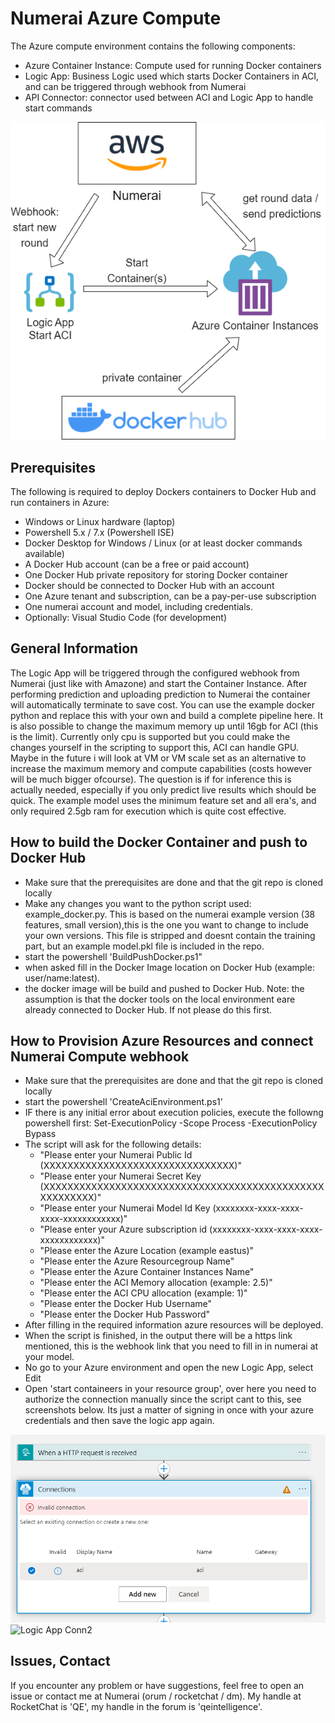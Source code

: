 
# Numerai Azure Compute

The Azure compute environment contains the following components:
- Azure Container Instance: Compute used for running Docker containers
- Logic App: Business Logic used which starts Docker Containers in ACI, and can be triggered through webhook from Numerai
- API Connector: connector used between ACI and Logic App to handle start commands

![Azure Compute Envirojnmen](https://github.com/jos1977/numerai_compute/blob/main/azure/docs/Azure%20ACI.png "Azure Compute Environment")

## Prerequisites
The following is required to deploy Dockers containers to Docker Hub and run containers in Azure:
- Windows or Linux hardware (laptop)
- Powershell 5.x / 7.x (Powershell ISE)
- Docker Desktop for Windows / Linux (or at least docker commands available)
- A Docker Hub account (can be a free or paid account)
- One Docker Hub private repository for storing Docker container
- Docker should be connected to Docker Hub with an account
- One Azure tenant and subscription, can be a pay-per-use subscription
- One numerai account and model, including credentials.
- Optionally: Visual Studio Code (for development)

## General Information
The Logic App will be triggered through the configured webhook from Numerai (just like with Amazone) and start the Container Instance. After performing prediction and uploading prediction to Numerai the container will automatically terminate to save cost. You can use the example docker python and replace this with your own and build a complete pipeline here. It is also possible to change the maximum memory up until 16gb for ACI (this is the limit). Currently only cpu is supported but you could make the changes yourself in the scripting to support this, ACI can handle GPU. Maybe in the future i will look at VM or VM scale set as an alternative to increase the maximum memory and compute capabilities (costs however will be much bigger ofcourse). The question is if for inference this is actually needed, especially if you only predict live results which should be quick. The example model uses the minimum feature set and all era's, and only required 2.5gb ram for execution which is quite cost effective.


## How to build the Docker Container and push to Docker Hub
- Make sure that the prerequisites are done and that the git repo is cloned locally
- Make any changes you want to the python script used: example_docker.py. This is based on the numerai example version (38 features, small version),this is the one you want to change to include your own versions. This file is stripped and doesnt contain the training part, but an example model.pkl file is included in the repo.
- start the powershell 'BuildPushDocker.ps1"
- when asked fill in the Docker Image location on Docker Hub (example: user/name:latest). 
- the docker image will be build and pushed to Docker Hub.
Note: the assumption is that the docker tools on the local environment eare already connected to Docker Hub. If not please do this first.

## How to Provision Azure Resources and connect Numerai Compute webhook
- Make sure that the prerequisites are done and that the git repo is cloned locally
- start the powershell 'CreateAciEnvironment.ps1'
- IF there is any initial error about execution policies, execute the followng powershell first: Set-ExecutionPolicy -Scope Process -ExecutionPolicy Bypass
-  The script will ask for the following details:
   -  "Please enter your Numerai Public Id (XXXXXXXXXXXXXXXXXXXXXXXXXXXXXXXX)"
   -  "Please enter your Numerai Secret Key (XXXXXXXXXXXXXXXXXXXXXXXXXXXXXXXXXXXXXXXXXXXXXXXXXXXXXXXX)"
   -  "Please enter your Numerai Model Id Key (xxxxxxxx-xxxx-xxxx-xxxx-xxxxxxxxxxxx)"
   -  "Please enter your Azure subscription id (xxxxxxxx-xxxx-xxxx-xxxx-xxxxxxxxxxxx)"
   -  "Please enter the Azure Location (example eastus)"
   -  "Please enter the Azure Resourcegroup Name"
   -  "Please enter the Azure Container Instances Name"
   -  "Please enter the ACI Memory allocation (example: 2.5)"
   -  "Please enter the ACI CPU allocation (example: 1)"
   -  "Please enter the Docker Hub Username"
   -  "Please enter the Docker Hub Password"
-  After filling in the required information azure resources will be deployed.
-  When the script is finished, in the output there will be a https link mentioned, this is the webhook link that you need to fill in in numerai at your model.
-  No go to your Azure environment and open the new Logic App, select Edit
-  Open 'start containeers in your resource group', over here you need to authorize the connection manually since the script cant to this, see screenshots below. Its just a matter of signing in once with your azure credentials and then save the logic app again.

![Logic App Conn1](https://github.com/jos1977/numerai_compute/blob/main/azure/docs/Azure%20Conn.png "Azure App Conn1")
![Logic App Conn2](https://github.com/jos1977/numerai_compute/blob/main/azure/docs/Azure%20Conn%202.png "Logic App Conn2")

## Issues, Contact
If you encounter any problem or have suggestions, feel free to open an issue or contact me at Numerai (orum / rocketchat / dm). My handle at RocketChat is 'QE', my handle in the forum is 'qeintelligence'.


